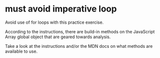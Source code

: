 # must avoid imperative loop

Avoid use of for loops with this practice exercise.

According to the instructions, there are build-in methods on the JavaScript Array global object that are geared towards analysis.

Take a look at the instructions and/or the MDN docs on what methods are available to use.
